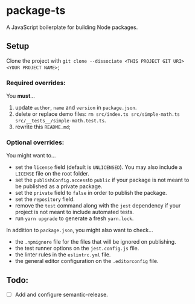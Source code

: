 # package-ts

A JavaScript boilerplate for building Node packages.

## Setup

Clone the project with `git clone --dissociate <THIS PROJECT GIT URI> <YOUR PROJECT NAME>`;

### **Required** overrides:

You **must**...

1. update `author`, `name` and `version` in `package.json`.
2. delete or replace demo files: `rm src/index.ts src/simple-math.ts src/__tests__/simple-math.test.ts`.
3. rewrite this `README.md`;

### **Optional** overrides:

You might want to...

- set the `license` field (default is `UNLICENSED`). You may also include a `LICENSE` file on the root folder.
- set the `publishConfig.access`to `public` if your package is not meant to be published as a private package.
- set the `private` field to `false` in order to publish the package.
- set the `repository` field.
- remove the `test` command along with the `jest` dependency if your project is not meant to include automated tests.
- run `yarn upgrade` to generate a fresh `yarn.lock`.

In addition to `package.json`, you might also want to check...

- the `.npmignore` file for the files that will be ignored on publishing.
- the test runner options on the `jest.config.js` file.
- the linter rules in the `eslintrc.yml` file.
- the general editor configuration on the `.editorconfig` file.

## Todo:

- [ ] Add and configure semantic-release.

